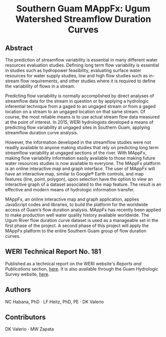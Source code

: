 <h1 align="center">Southern Guam MAppFx: Ugum Watershed Streamflow Duration Curves</h1>

## Abstract 
The prediction of streamflow variability is essential in many different water resources evaluation studies. Defining long term flow variability is essential in studies such as hydropower feasibility, evaluating surface water resources for water supply studies, low and high flow studies such as in-stream flow requirements, and other studies where it is required to define the variability of flows in a stream.

Predicting flow variability is normally accomplished by direct analyses of streamflow data for the stream in question or by applying a hydrologic inferential technique from a gaged to an ungaged stream or from a gaged location on a stream to an ungaged location on that same stream. Of course, the most reliable means is to use actual stream flow data measured at the point of interest. In 2015, WERI hydrologists developed a means of predicting flow variability at ungaged sites in Southern Guam, applying streamflow duration curve analysis.

However, the information developed in the streamflow studies were not readily available to anyone making studies that rely on predicting long term streamflow variability at ungaged sections of the river. With MAppFx, making flow variability information easily available to those making future water resources studies is now available to everyone. The MAppFx platform is an online interactive map and graph interface. The user of MAppFx will have an interactive map, similar to Google® Earth controls, and map features (line, point, polygon), upon selection have the option to view an interactive graph of a dataset associated to the map feature. The result is an effective and modern means of hydrologic information transfer. 

MAppFx, an online interactive map and graph application, applies JavaScript codes and libraries, to build the platform for the worldwide access of Guam’s flow duration analysis. MAppFx has recently been applied to make production well water quality history available worldwide. The Ugum River flow duration curve dataset is used as a manageable set in the first phase of the project. A second phase of this project will apply the MAppFx platform to the entire Southern Guam group of flow duration curves. 

## WERI Technical Report No. 181
Published as a technical report on the WERI website's _Reports and Publications_ section, [here](https://weri.uog.edu/reports-and-publications/). It is also available through the Guam Hydrologic Survey website, [here]([https://guamhydrologicsurvey.uog.edu/](https://guamhydrologicsurvey.uog.edu/index.php/2023/07/11/mappfx-southern-guam-ugum-watershed-flow-duration-curves/)https://guamhydrologicsurvey.uog.edu/index.php/2023/07/11/mappfx-southern-guam-ugum-watershed-flow-duration-curves/). 

## Authors
NC Habana, PhD ‧ LF Heitz, PhD, PE ‧ DK Valerio 

## Contributors 
DK Valerio ‧ MW Zapata 
